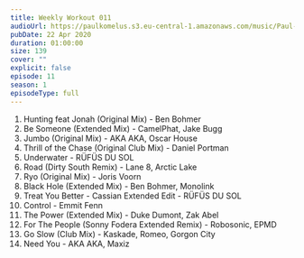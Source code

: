 ```yaml
---
title: Weekly Workout 011
audioUrl: https://paulkomelus.s3.eu-central-1.amazonaws.com/music/Paul-Komelus-Weekly-Workout-011(House).mp3
pubDate: 22 Apr 2020
duration: 01:00:00
size: 139
cover: ""
explicit: false
episode: 11
season: 1
episodeType: full
---
```

1. Hunting feat Jonah (Original Mix) - Ben Bohmer
2. Be Someone (Extended Mix) - CamelPhat, Jake Bugg
3. Jumbo (Original Mix) - AKA AKA, Oscar House
4. Thrill of the Chase (Original Club Mix) - Daniel Portman
5. Underwater - RÜFÜS DU SOL
6. Road (Dirty South Remix) - Lane 8, Arctic Lake
7. Ryo (Original Mix) - Joris Voorn
8. Black Hole (Extended Mix) - Ben Bohmer, Monolink
9. Treat You Better - Cassian Extended Edit - RÜFÜS DU SOL
10. Control - Emmit Fenn
11. The Power (Extended Mix) - Duke Dumont, Zak Abel
12. For The People (Sonny Fodera Extended Remix) - Robosonic, EPMD
13. Go Slow (Club Mix) - Kaskade, Romeo, Gorgon City
14. Need You - AKA AKA, Maxiz